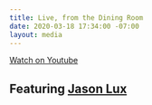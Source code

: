 ```yaml
---
title: Live, from the Dining Room
date: 2020-03-18 17:34:00 -07:00
layout: media
---
```


<div class="EventsButton mt1 mb10">
        <a class="Caption" href="https://www.youtube.com/watch?v=vRNCZUu407M">
          Watch on Youtube
        </a>
      </div>

<h2 class="Display2 mb5">Featuring <a href="https://www.youtube.com/channel/UChAcDwEaJEav7VR6Z7x0Y3Q">Jason Lux</a></h2>